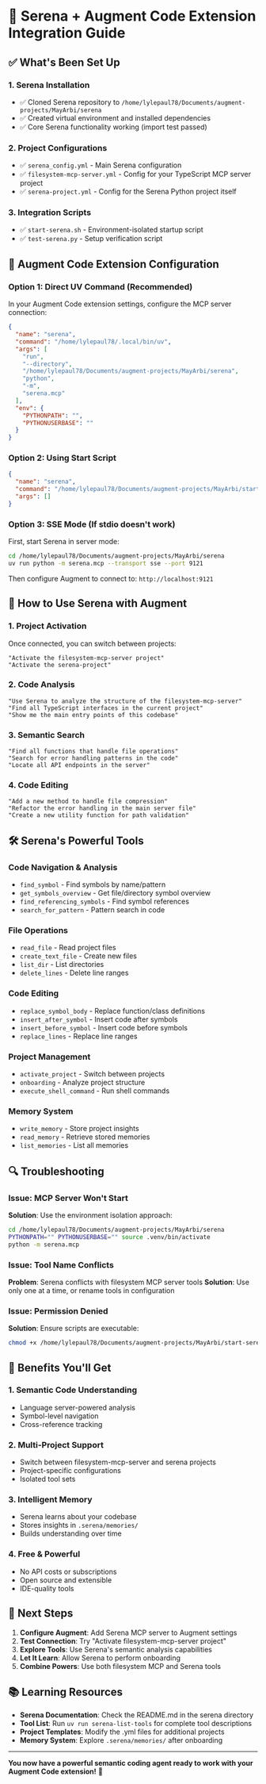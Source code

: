 # 🚀 Serena + Augment Code Extension Integration Guide

## ✅ What's Been Set Up

### 1. Serena Installation
- ✅ Cloned Serena repository to `/home/lylepaul78/Documents/augment-projects/MayArbi/serena`
- ✅ Created virtual environment and installed dependencies
- ✅ Core Serena functionality working (import test passed)

### 2. Project Configurations
- ✅ `serena_config.yml` - Main Serena configuration
- ✅ `filesystem-mcp-server.yml` - Config for your TypeScript MCP server project
- ✅ `serena-project.yml` - Config for the Serena Python project itself

### 3. Integration Scripts
- ✅ `start-serena.sh` - Environment-isolated startup script
- ✅ `test-serena.py` - Setup verification script

## 🔧 Augment Code Extension Configuration

### Option 1: Direct UV Command (Recommended)
In your Augment Code extension settings, configure the MCP server connection:

```json
{
  "name": "serena",
  "command": "/home/lylepaul78/.local/bin/uv",
  "args": [
    "run",
    "--directory", 
    "/home/lylepaul78/Documents/augment-projects/MayArbi/serena",
    "python", 
    "-m", 
    "serena.mcp"
  ],
  "env": {
    "PYTHONPATH": "",
    "PYTHONUSERBASE": ""
  }
}
```

### Option 2: Using Start Script
```json
{
  "name": "serena",
  "command": "/home/lylepaul78/Documents/augment-projects/MayArbi/start-serena.sh",
  "args": []
}
```

### Option 3: SSE Mode (If stdio doesn't work)
First, start Serena in server mode:
```bash
cd /home/lylepaul78/Documents/augment-projects/MayArbi/serena
uv run python -m serena.mcp --transport sse --port 9121
```

Then configure Augment to connect to: `http://localhost:9121`

## 🎯 How to Use Serena with Augment

### 1. Project Activation
Once connected, you can switch between projects:
```
"Activate the filesystem-mcp-server project"
"Activate the serena-project"
```

### 2. Code Analysis
```
"Use Serena to analyze the structure of the filesystem-mcp-server"
"Find all TypeScript interfaces in the current project"
"Show me the main entry points of this codebase"
```

### 3. Semantic Search
```
"Find all functions that handle file operations"
"Search for error handling patterns in the code"
"Locate all API endpoints in the server"
```

### 4. Code Editing
```
"Add a new method to handle file compression"
"Refactor the error handling in the main server file"
"Create a new utility function for path validation"
```

## 🛠️ Serena's Powerful Tools

### Code Navigation & Analysis
- `find_symbol` - Find symbols by name/pattern
- `get_symbols_overview` - Get file/directory symbol overview
- `find_referencing_symbols` - Find symbol references
- `search_for_pattern` - Pattern search in code

### File Operations
- `read_file` - Read project files
- `create_text_file` - Create new files
- `list_dir` - List directories
- `delete_lines` - Delete line ranges

### Code Editing
- `replace_symbol_body` - Replace function/class definitions
- `insert_after_symbol` - Insert code after symbols
- `insert_before_symbol` - Insert code before symbols
- `replace_lines` - Replace line ranges

### Project Management
- `activate_project` - Switch between projects
- `onboarding` - Analyze project structure
- `execute_shell_command` - Run shell commands

### Memory System
- `write_memory` - Store project insights
- `read_memory` - Retrieve stored memories
- `list_memories` - List all memories

## 🔍 Troubleshooting

### Issue: MCP Server Won't Start
**Solution**: Use the environment isolation approach:
```bash
cd /home/lylepaul78/Documents/augment-projects/MayArbi/serena
PYTHONPATH="" PYTHONUSERBASE="" source .venv/bin/activate
python -m serena.mcp
```

### Issue: Tool Name Conflicts
**Problem**: Serena conflicts with filesystem MCP server tools
**Solution**: Use only one at a time, or rename tools in configuration

### Issue: Permission Denied
**Solution**: Ensure scripts are executable:
```bash
chmod +x /home/lylepaul78/Documents/augment-projects/MayArbi/start-serena.sh
```

## 🎉 Benefits You'll Get

### 1. Semantic Code Understanding
- Language server-powered analysis
- Symbol-level navigation
- Cross-reference tracking

### 2. Multi-Project Support
- Switch between filesystem-mcp-server and serena projects
- Project-specific configurations
- Isolated tool sets

### 3. Intelligent Memory
- Serena learns about your codebase
- Stores insights in `.serena/memories/`
- Builds understanding over time

### 4. Free & Powerful
- No API costs or subscriptions
- Open source and extensible
- IDE-quality tools

## 🚀 Next Steps

1. **Configure Augment**: Add Serena MCP server to Augment settings
2. **Test Connection**: Try "Activate filesystem-mcp-server project"
3. **Explore Tools**: Use Serena's semantic analysis capabilities
4. **Let It Learn**: Allow Serena to perform onboarding
5. **Combine Powers**: Use both filesystem MCP and Serena tools

## 📚 Learning Resources

- **Serena Documentation**: Check the README.md in the serena directory
- **Tool List**: Run `uv run serena-list-tools` for complete tool descriptions
- **Project Templates**: Modify the .yml files for additional projects
- **Memory System**: Explore `.serena/memories/` after onboarding

---

**You now have a powerful semantic coding agent ready to work with your Augment Code extension!** 🎯
